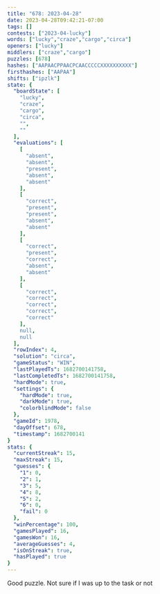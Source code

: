 ```yaml
---
title: "678: 2023-04-28"
date: 2023-04-28T09:42:21-07:00
tags: []
contests: ["2023-04-lucky"]
words: ["lucky","craze","cargo","circa"]
openers: ["lucky"]
middlers: ["craze","cargo"]
puzzles: [678]
hashes: ["AAPAACPPAACPCAACCCCCXXXXXXXXXX"]
firsthashes: ["AAPAA"]
shifts: ["ipzlk"]
state: {
  "boardState": [
    "lucky",
    "craze",
    "cargo",
    "circa",
    "",
    ""
  ],
  "evaluations": [
    [
      "absent",
      "absent",
      "present",
      "absent",
      "absent"
    ],
    [
      "correct",
      "present",
      "present",
      "absent",
      "absent"
    ],
    [
      "correct",
      "present",
      "correct",
      "absent",
      "absent"
    ],
    [
      "correct",
      "correct",
      "correct",
      "correct",
      "correct"
    ],
    null,
    null
  ],
  "rowIndex": 4,
  "solution": "circa",
  "gameStatus": "WIN",
  "lastPlayedTs": 1682700141758,
  "lastCompletedTs": 1682700141758,
  "hardMode": true,
  "settings": {
    "hardMode": true,
    "darkMode": true,
    "colorblindMode": false
  },
  "gameId": 1978,
  "dayOffset": 678,
  "timestamp": 1682700141
}
stats: {
  "currentStreak": 15,
  "maxStreak": 15,
  "guesses": {
    "1": 0,
    "2": 1,
    "3": 5,
    "4": 8,
    "5": 2,
    "6": 0,
    "fail": 0
  },
  "winPercentage": 100,
  "gamesPlayed": 16,
  "gamesWon": 16,
  "averageGuesses": 4,
  "isOnStreak": true,
  "hasPlayed": true
}
---
```

<!-- more -->
Good puzzle. Not sure if I was up to the task or not

